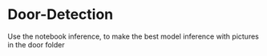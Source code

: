 # Door-Detection

Use the notebook inference, to make the best model inference with pictures in the door folder
